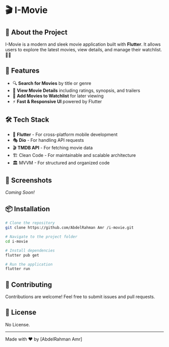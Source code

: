 # 🎬 I-Movie

## 📌 About the Project
I-Movie is a modern and sleek movie application built with **Flutter**. It allows users to explore the latest movies, view details, and manage their watchlist. 🍿🎥

## 🚀 Features
- 🔍 **Search for Movies** by title or genre
- 🌟 **View Movie Details** including ratings, synopsis, and trailers
- 📌 **Add Movies to Watchlist** for later viewing
- ⚡ **Fast & Responsive UI** powered by Flutter

## 🛠️ Tech Stack
- 📱 **Flutter** - For cross-platform mobile development
- 🎭 **Dio** - For handling API requests
- 🎬 **TMDB API** - For fetching movie data
-  🏗 Clean Code - For maintainable and scalable architecture
-  🏛 MVVM - For structured and organized code

## 📸 Screenshots
_Coming Soon!_

## 📦 Installation
```sh
# Clone the repository
git clone https://github.com/AbdelRahman Amr /i-movie.git

# Navigate to the project folder
cd i-movie

# Install dependencies
flutter pub get

# Run the application
flutter run
```

## 🤝 Contributing
Contributions are welcome! Feel free to submit issues and pull requests.

## 📜 License
No License.

---
Made with ❤️ by [AbdelRahman Amr]

